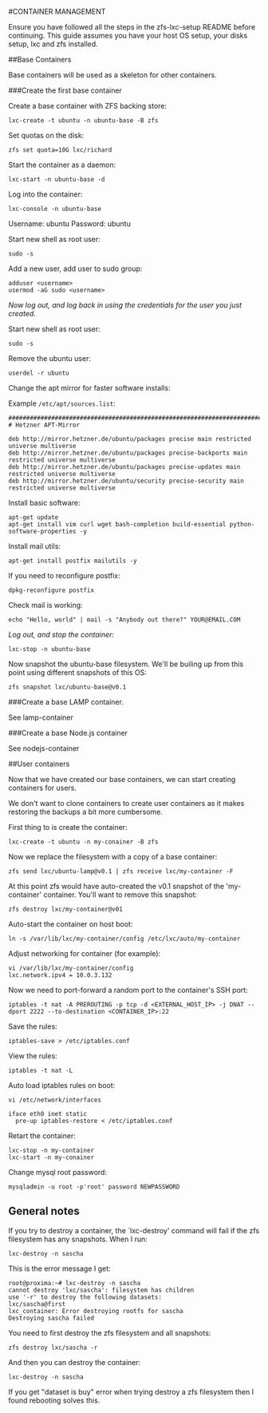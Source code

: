 #CONTAINER MANAGEMENT

Ensure you have followed all the steps in the zfs-lxc-setup README before continuing. This guide assumes you have your host OS setup, your disks setup, lxc and zfs installed.

##Base Containers

Base containers will be used as a skeleton for other containers.

###Create the first base container

Create a base container with ZFS backing store:

```
lxc-create -t ubuntu -n ubuntu-base -B zfs
```

Set quotas on the disk:

```
zfs set quota=10G lxc/richard
```

Start the container as a daemon:

```
lxc-start -n ubuntu-base -d
```

Log into the container:

```
lxc-console -n ubuntu-base
```

Username: ubuntu
Password: ubuntu

Start new shell as root user:

```
sudo -s
```

Add a new user, add user to sudo group:

```
adduser <username>
usermod -aG sudo <username>
```

*Now log out, and log back in using the credentials for the user you just created.*

Start new shell as root user:

```
sudo -s
```

Remove the ubuntu user:

```
userdel -r ubuntu
```

Change the apt mirror for faster software installs:


Example `/etc/apt/sources.list`:

```
#######################################################################################
# Hetzner APT-Mirror

deb http://mirror.hetzner.de/ubuntu/packages precise main restricted universe multiverse
deb http://mirror.hetzner.de/ubuntu/packages precise-backports main restricted universe multiverse
deb http://mirror.hetzner.de/ubuntu/packages precise-updates main restricted universe multiverse
deb http://mirror.hetzner.de/ubuntu/security precise-security main restricted universe multiverse
```

Install basic software:

```
apt-get update  
apt-get install vim curl wget bash-completion build-essential python-software-properties -y
```

Install mail utils:

```
apt-get install postfix mailutils -y
```

If you need to reconfigure postfix:

```
dpkg-reconfigure postfix
```

Check mail is working:

```
echo "Hello, world" | mail -s "Anybody out there?" YOUR@EMAIL.COM
```

*Log out, and stop the container:*

```
lxc-stop -n ubuntu-base
```

Now snapshot the ubuntu-base filesystem. We'll be builing up from this point using different snapshots of this OS:

```
zfs snapshot lxc/ubuntu-base@v0.1
```

###Create a base LAMP container.

See lamp-container

###Create a base Node.js container

See nodejs-container

##User containers

Now that we have created our base containers, we can start creating containers for users. 

We don't want to clone containers to create user containers as it makes restoring the backups a bit more cumbersome.

First thing to is create the container:

```
lxc-create -t ubuntu -n my-conainer -B zfs
```

Now we replace the filesystem with a copy of a base container:


```
zfs send lxc/ubuntu-lamp@v0.1 | zfs receive lxc/my-container -F
```

At this point zfs would have auto-created the v0.1 snapshot of the 'my-container' container. You'll want to remove this snapshot:

```
zfs destroy lxc/my-container@v01
```

Auto-start the container on host boot:

```
ln -s /var/lib/lxc/my-container/config /etc/lxc/auto/my-container
```

Adjust networking for container (for example):

```
vi /var/lib/lxc/my-container/config
lxc.network.ipv4 = 10.0.3.132
```

Now we need to port-forward a random port to the container's SSH port:

```
iptables -t nat -A PREROUTING -p tcp -d <EXTERNAL_HOST_IP> -j DNAT --dport 2222 --to-destination <CONTAINER_IP>:22
```

Save the rules:

```
iptables-save > /etc/iptables.conf
```

View the rules:

```
iptables -t nat -L
```

Auto load iptables rules on boot:

```
vi /etc/network/interfaces
```

```
iface eth0 inet static
  pre-up iptables-restore < /etc/iptables.conf
```

Retart the container:

```
lxc-stop -n my-container
lxc-start -n my-conainer
```

Change mysql root password:

```
mysqladmin -u root -p'root' password NEWPASSWORD
```

## General notes

If you try to destroy a container, the `lxc-destroy' command will fail if the zfs filesystem has any snapshots. When I run:

```
lxc-destroy -n sascha
```

This is the error message I get:


```
root@proxima:~# lxc-destroy -n sascha
cannot destroy 'lxc/sascha': filesystem has children
use '-r' to destroy the following datasets:
lxc/sascha@first
lxc_container: Error destroying rootfs for sascha
Destroying sascha failed
```

You need to first destroy the zfs filesystem and all snapshots:

```
zfs destroy lxc/sascha -r
```

And then you can destroy the container:

```
lxc-destroy -n sascha
```

If you get "dataset is buy" error when trying destroy a zfs filesystem then I found rebooting solves this.
